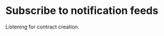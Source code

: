 # Subscribe to notification feeds

Listening for contract creation.

<div class="fsoBorder" >
  <div class="explorer" id="fsoSubscribeToContractCreation"></div>
</div>
<script src="./../../../js/bondEmission.js" type="application/javascript"></script>
<script>
const fsoEndPoint = 'http://localhost:6663/graphql';
const fsoSubEndPoint = 'ws://localhost:6663/graphql';
const fetcher = GraphiQL.createFetcher({
  url: fsoEndPoint,
  legacyWsClient: new SubscriptionsTransportWs.SubscriptionClient(fsoSubEndPoint, { reconnect: true })
});
ReactDOM.render(
React.createElement(GraphiQL, { defaultEditorToolsVisibility: true, fetcher: fetcher, query: contractNotificationFSOQuery }),
document.getElementById('fsoSubscribeToContractCreation'),
);
</script>
